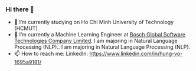 ### Hi there 👋


- 🔭 I’m currently studying on Ho Chi Minh University of Technology (HCMUT)
- 🌱 I’m currently a Machine Learning Engineer at [Bosch Global Software Technologies Company Limited](https://www.bosch.com.vn/our-company/bosch-in-vietnam/ho-chi-minh-city-rbvh/). I am majoring in Natural Language Processing (NLP).. I am majoring in Natural Language Processing (NLP).
- 📫 How to reach me: LinkedIn: https://www.linkedin.com/in/hung-vo-1695a9181/


